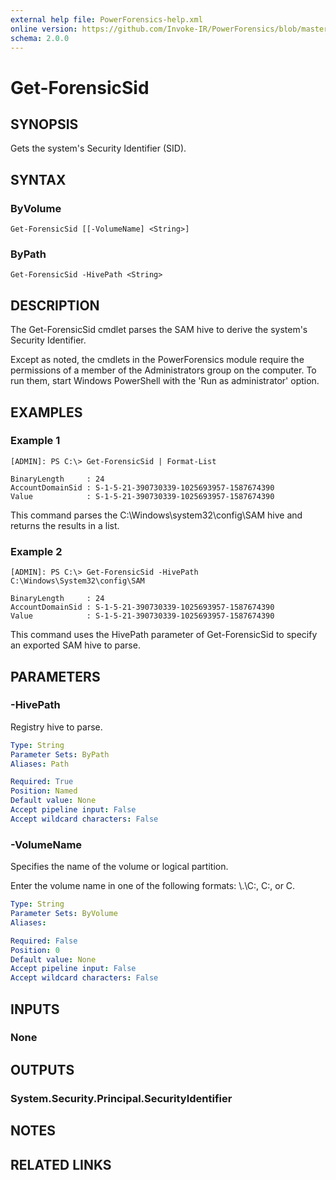 ```yaml
---
external help file: PowerForensics-help.xml
online version: https://github.com/Invoke-IR/PowerForensics/blob/master/Modules/PowerForensics/docs/Get-ForensicSid.md
schema: 2.0.0
---
```


# Get-ForensicSid

## SYNOPSIS
Gets the system's Security Identifier (SID).

## SYNTAX

### ByVolume
```
Get-ForensicSid [[-VolumeName] <String>]
```

### ByPath
```
Get-ForensicSid -HivePath <String>
```

## DESCRIPTION
The Get-ForensicSid cmdlet parses the SAM hive to derive the system's Security Identifier.

Except as noted, the cmdlets in the PowerForensics module require the permissions of a member of the Administrators group on the computer. To run them, start Windows PowerShell with the 'Run as administrator' option.

## EXAMPLES

### Example 1
```
[ADMIN]: PS C:\> Get-ForensicSid | Format-List

BinaryLength     : 24
AccountDomainSid : S-1-5-21-390730339-1025693957-1587674390
Value            : S-1-5-21-390730339-1025693957-1587674390
```

This command parses the C:\Windows\system32\config\SAM hive and returns the results in a list.

### Example 2
```
[ADMIN]: PS C:\> Get-ForensicSid -HivePath C:\Windows\System32\config\SAM

BinaryLength     : 24
AccountDomainSid : S-1-5-21-390730339-1025693957-1587674390
Value            : S-1-5-21-390730339-1025693957-1587674390
```

This command uses the HivePath parameter of Get-ForensicSid to specify an exported SAM hive to parse.

## PARAMETERS

### -HivePath
Registry hive to parse.

```yaml
Type: String
Parameter Sets: ByPath
Aliases: Path

Required: True
Position: Named
Default value: None
Accept pipeline input: False
Accept wildcard characters: False
```

### -VolumeName
Specifies the name of the volume or logical partition.

Enter the volume name in one of the following formats: \\.\C:, C:, or C.

```yaml
Type: String
Parameter Sets: ByVolume
Aliases: 

Required: False
Position: 0
Default value: None
Accept pipeline input: False
Accept wildcard characters: False
```

## INPUTS

### None


## OUTPUTS

### System.Security.Principal.SecurityIdentifier

## NOTES

## RELATED LINKS

